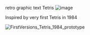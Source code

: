 retro graphic text Tetris
![image](https://github.com/user-attachments/assets/7b4029a2-58f6-499b-8eda-6c994816c27b)




Inspired by very first Tetris in 1984

![FirstVersions_Tetris_1984_prototype](https://github.com/user-attachments/assets/58276d29-4a55-4904-918b-c8f2b0ce0a3d)


